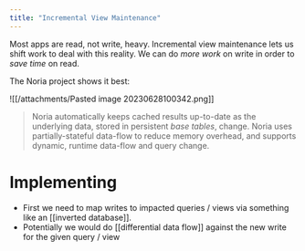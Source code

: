```yaml
---
title: "Incremental View Maintenance"
---
```


Most apps are read, not write, heavy. Incremental view maintenance lets us shift work to deal with this reality. We can do _more work_ on write in order to _save time_ on read.

The Noria project shows it best:

![[/attachments/Pasted image 20230628100342.png]]
> Noria automatically keeps cached results up-to-date as the underlying data, stored in persistent _base tables_, change. Noria uses partially-stateful data-flow to reduce memory overhead, and supports dynamic, runtime data-flow and query change.

# Implementing
- First we need to map writes to impacted queries / views via something like an [[inverted database]].
- Potentially we would do [[differential data flow]] against the new write for the given query / view